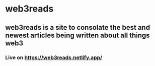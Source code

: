 # web3reads

## web3reads is a site to consolate the best and newest articles being written about all things web3

### Live on https://web3reads.netlify.app/
